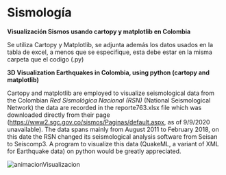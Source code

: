 # Sismología
**Visualización Sismos usando cartopy y matplotlib en Colombia**


Se utiliza Cartopy y Matplotlib, se adjunta además los datos usados en la tabla de excel, a menos que se especifique, esta debe estar en la 
misma carpeta que el codigo (.py)

**3D Visualization Earthquakes in Colombia, using python (cartopy and matplotlib)**

Cartopy and matplotlib are employed to visualize seismological data from the Colombian _Red Sismológica Nacional (RSN)_ (National Seismological Network) the data are recorded in the reporte763.xlsx file which was downloaded directly from their page (https://www2.sgc.gov.co/sismos/Paginas/default.aspx, as of 9/9/2020 unavailable). The data spans mainly from August 2011 to February 2018, on this date the RSN changed its seismological analysis software from Seisan to Seiscomp3. A program to visualize this data (QuakeML, a variant of XML for Earthquake data) on python would be greatly appreciated.


![animacionVisualizacion](demoVisSismos.gif)
